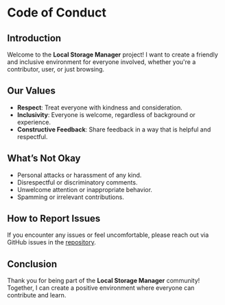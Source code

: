 # Code of Conduct

## Introduction

Welcome to the **Local Storage Manager** project! I want to create a friendly and inclusive environment for everyone involved, whether you're a contributor, user, or just browsing.

## Our Values

- **Respect**: Treat everyone with kindness and consideration.
- **Inclusivity**: Everyone is welcome, regardless of background or experience.
- **Constructive Feedback**: Share feedback in a way that is helpful and respectful.

## What’s Not Okay

- Personal attacks or harassment of any kind.
- Disrespectful or discriminatory comments.
- Unwelcome attention or inappropriate behavior.
- Spamming or irrelevant contributions.

## How to Report Issues

If you encounter any issues or feel uncomfortable, please reach out via GitHub issues in the [repository](https://github.com/genGit963/Local_Storage_Manager).

## Conclusion

Thank you for being part of the **Local Storage Manager** community! Together, I can create a positive environment where everyone can contribute and learn.
